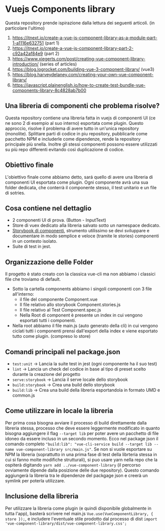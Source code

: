 # Vuejs Components library
Questa repository prende ispirazione dalla lettura dei seguenti articoli. (in particolare l'ultimo)
1. https://itnext.io/create-a-vue-js-component-library-as-a-module-part-1-a1116e632751 (part 1)
2. https://itnext.io/create-a-vue-js-component-library-part-2-c92a42af84e9 (part 2)
3. https://www.xiegerts.com/post/creating-vue-component-library-introduction/ (series of articles)
4. https://blog.logrocket.com/building-vue-3-component-library/ (vue3)
5. https://blog.harveydelaney.com/creating-your-own-vue-component-library/
6. https://javascript.plainenglish.io/how-to-create-test-bundle-vue-components-library-8c4828ab7b00

## Una libreria di componenti che problema risolve?
Questa repository contiene una libreria fatta in vuejs di componenti UI (ce ne sono 2 di esempio al suo interno) esportata come plugin. Questo approccio, risolve il problema di avere tutto in un'unica repository (monolite). Splittare parti di codice in piu repository, pubblicarle come pacchetto NPM e includerle come dipendenze, rende la repository principale più snella. Inoltre gli stessi componenti possono essere utilizzati su più repo differenti evitando così duplicazione di codice.

## Obiettivo finale
L'obiettivo finale come abbiamo detto, sará quello di avere una libreria di componenti UI esportata come plugin. Ogni componente avrà una sua folder dedicata, che conterrà il componente stesso, il test unitario e un file di sotries.

## Cosa contiene nel dettaglio
* 2 componenti UI di prova. (Button - InputText)
* Store di vuex dedicato alla libreria salvato sotto un namespace dedicato.
* [Storybook di componenti](https://storybook.js.org/docs/vue/get-started/install), strumento utilissimo se devi sviluppare e documentare in modo semplice e veloce (tramite le stories) componenti in un contesto isolato.
* Suite di test in jest.

## Organizzazione delle Folder
Il progetto è stato creato con la classica vue-cli ma non abbiamo i classici file che troviamo di default. 
* Sotto la cartella components abbiamo i singoli componenti con 3 file all'interno:
  * il file del componente Component.vue
  * Il file relativo allo storybook Component.stories.js
  * Il file relativo al Test Component.spec.js
  * Nella Root di component è presente un index in cui vengono esportati tutti i componenti. 
* Nella root abbiamo il file main.js (auto generato della cli) in cui vengono ciclati tutti i componenti prensi dall'export della index e viene esportato tutto come plugin. (compreso lo store)

## Comandi principali nel package.json
* `test:unit` -> Lancia la suite test in jest (ogni componente ha il suo test) 
* `lint` -> Lancia un check del codice in base al tipo di preset scelto durante la creazione del progetto
* `serve:storybook` -> Lancia il serve locale dello storybook
* `build:storybook` -> Crea una build dello storybook
* `build:lib` -> Crea una build della libreria esportandola in formato UMD e common.js

## Come utilizzare in locale la libreria
Per prima cosa bisogna avviare il processo di build direttamente dalla libreria stessa, processo che deve essere leggermente modificato in quanto bisogna aggiungere il flag `--target lib` per poter avere un pacchetto di file idoneo da essere incluso in un secondo momento. Ecco nel package json il comando completo `"build:lib": "vue-cli-service build --target lib --name vue-component-library src/main.js"`. Se non si vuole esportare su NPM la libreria (soprattutto in una prima fase di test della librteria stessa in cui si fanno molte modifiche strutturali), si puo usare yarn nella repo che la ospiterà digitando `yarn add ../vue-component-library` (il percorso ovviamente dipende dalla posizione delle due repository). Questo comando aggiungerà la libreria tra le dipendenze del packgage json e creerà un symlink per poterla utilizzare. 

## Inclusione della libreria
Per utilizzare la libreria come plugin (e quindi disponibile globalmente in tutta l'app), basterà scrivere nel main.js `Vue.use(VueComponentLibrary, { store });`, e includere l'eventuale stile prodotto dal processo di dist `import 'vue-component-library/dist/vue-component-library.css';`
